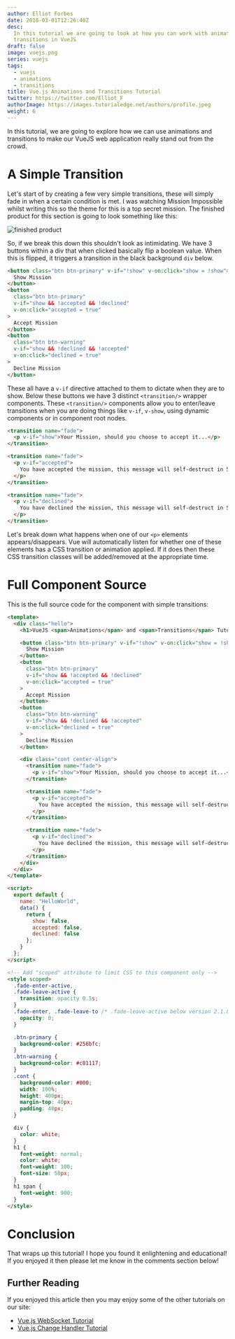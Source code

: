 ```yaml
---
author: Elliot Forbes
date: 2018-03-01T12:26:40Z
desc:
  In this tutorial we are going to look at how you can work with animations and
  transitions in VueJS
draft: false
image: vuejs.png
series: vuejs
tags:
  - vuejs
  - animations
  - transitions
title: Vue.js Animations and Transitions Tutorial
twitter: https://twitter.com/Elliot_F
authorImage: https://images.tutorialedge.net/authors/profile.jpeg
weight: 6
---
```


In this tutorial, we are going to explore how we can use animations and
transitions to make our VueJS web application really stand out from the crowd.

# A Simple Transition

Let's start of by creating a few very simple transitions, these will simply fade
in when a certain condition is met. I was watching Mission Impossible whilst
writing this so the theme for this is a top secret mission. The finished product
for this section is going to look something like this:

![finished product](/images/vuejs-animations.png)

So, if we break this down this shouldn't look as intimidating. We have 3 buttons
within a div that when clicked basically flip a boolean value. When this is
flipped, it triggers a transition in the black background `div` below.

```html
<button class="btn btn-primary" v-if="!show" v-on:click="show = !show">
  Show Mission
</button>
<button
  class="btn btn-primary"
  v-if="show && !accepted && !declined"
  v-on:click="accepted = true"
>
  Accept Mission
</button>
<button
  class="btn btn-warning"
  v-if="show && !declined && !accepted"
  v-on:click="declined = true"
>
  Decline Mission
</button>
```

These all have a `v-if` directive attached to them to dictate when they are to
show. Below these buttons we have 3 distinct `<transition/>` wrapper components.
These `<transition/>` components allow you to enter/leave transitions when you
are doing things like `v-if`, `v-show`, using dynamic components or in component
root nodes.

```html
<transition name="fade">
  <p v-if="show">Your Mission, should you choose to accept it...</p>
</transition>

<transition name="fade">
  <p v-if="accepted">
    You have accepted the mission, this message will self-destruct in 5...
  </p>
</transition>

<transition name="fade">
  <p v-if="declined">
    You have declined the mission, this message will self-destruct in 5...
  </p>
</transition>
```

Let's break down what happens when one of our `<p>` elements appears/disappears.
Vue will automatically listen for whether one of these elements has a CSS
transition or animation applied. If it does then these CSS transition classes
will be added/removed at the appropriate time.


# Full Component Source

This is the full source code for the component with simple transitions:

```html
<template>
  <div class="hello">
    <h1>VueJS <span>Animations</span> and <span>Transitions</span> Tutorial</h1>

    <button class="btn btn-primary" v-if="!show" v-on:click="show = !show">
      Show Mission
    </button>
    <button
      class="btn btn-primary"
      v-if="show && !accepted && !declined"
      v-on:click="accepted = true"
    >
      Accept Mission
    </button>
    <button
      class="btn btn-warning"
      v-if="show && !declined && !accepted"
      v-on:click="declined = true"
    >
      Decline Mission
    </button>

    <div class="cont center-align">
      <transition name="fade">
        <p v-if="show">Your Mission, should you choose to accept it...</p>
      </transition>

      <transition name="fade">
        <p v-if="accepted">
          You have accepted the mission, this message will self-destruct in 5...
        </p>
      </transition>

      <transition name="fade">
        <p v-if="declined">
          You have declined the mission, this message will self-destruct in 5...
        </p>
      </transition>
    </div>
  </div>
</template>

<script>
  export default {
    name: "HelloWorld",
    data() {
      return {
        show: false,
        accepted: false,
        declined: false
      };
    }
  };
</script>

<!-- Add "scoped" attribute to limit CSS to this component only -->
<style scoped>
  .fade-enter-active,
  .fade-leave-active {
    transition: opacity 0.5s;
  }
  .fade-enter, .fade-leave-to /* .fade-leave-active below version 2.1.8 */ {
    opacity: 0;
  }

  .btn-primary {
    background-color: #256bfc;
  }
  .btn-warning {
    background-color: #c81117;
  }
  .cont {
    background-color: #000;
    width: 100%;
    height: 400px;
    margin-top: 40px;
    padding: 40px;
  }

  div {
    color: white;
  }
  h1 {
    font-weight: normal;
    color: white;
    font-weight: 100;
    font-size: 58px;
  }
  h1 span {
    font-weight: 900;
  }
</style>
```

# Conclusion

That wraps up this tutorial! I hope you found it enlightening and educational!
If you enjoyed it then please let me know in the comments section below!

## Further Reading

If you enjoyed this article then you may enjoy some of the other tutorials on our site:

* [Vue.js WebSocket Tutorial](/javascript/vuejs/vuejs-websocket-tutorial/)
* [Vue.js Change Handler Tutorial](/javascript/vuejs/vuejs-change-handler-tutorial/)